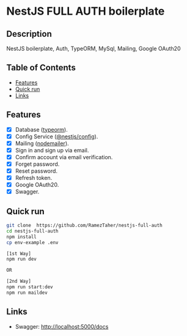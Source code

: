 # NestJS FULL AUTH boilerplate

## Description

NestJS boilerplate, Auth, TypeORM, MySql, Mailing, Google OAuth20

## Table of Contents

- [Features](#features)
- [Quick run](#quick-run)
- [Links](#links)

## Features

- [x] Database ([typeorm](https://www.npmjs.com/package/typeorm)).
- [x] Config Service ([@nestjs/config](https://www.npmjs.com/package/@nestjs/config)).
- [x] Mailing ([nodemailer](https://www.npmjs.com/package/nodemailer)).
- [x] Sign in and sign up via email.
- [x] Confirm account via email verification.
- [x] Forget password.
- [x] Reset password.
- [x] Refresh token.
- [x] Google OAuth20.
- [x] Swagger.

## Quick run

```bash
git clone  https://github.com/RamezTaher/nestjs-full-auth
cd nestjs-full-auth
npm install
cp env-example .env

[1st Way]
npm run dev

OR

[2nd Way]
npm run start:dev
npm run maildev

```

## Links

- Swagger: <http://localhost:5000/docs>
